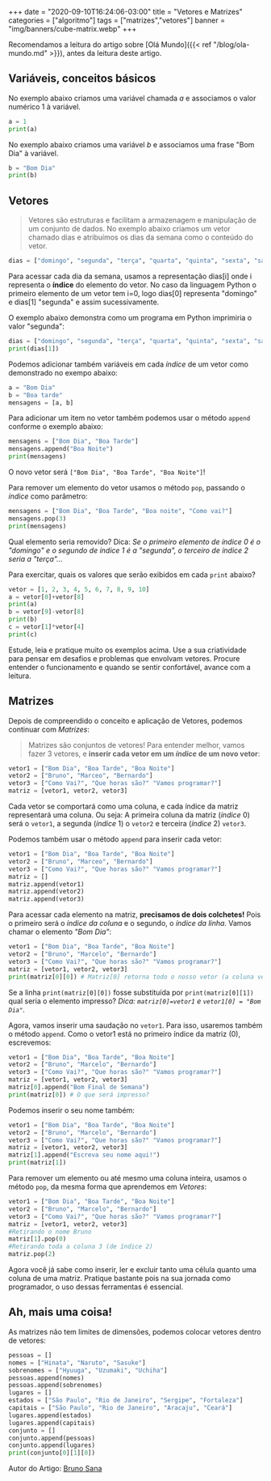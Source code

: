 +++
date = "2020-09-10T16:24:06-03:00"
title = "Vetores e Matrizes"
categories = ["algoritmo"]
tags = ["matrizes","vetores"]
banner = "img/banners/cube-matrix.webp"
+++

Recomendamos a leitura do artigo sobre [Olá Mundo]({{< ref "/blog/ola-mundo.md" >}}), antes da leitura deste artigo.

## Variáveis, conceitos básicos

No exemplo abaixo criamos uma variável chamada _a_ e associamos o valor numérico 1 à variável.

```python
a = 1
print(a)
```

No exemplo abaixo criamos uma variável _b_ e associamos uma frase "Bom Dia" à variável.

```python
b = "Bom Dia"
print(b)
```

## Vetores

> Vetores são estruturas e facilitam a armazenagem e manipulação de um conjunto de dados.
No exemplo abaixo criamos um vetor chamado dias e atribuímos os dias da semana como o conteúdo do vetor.

```python
dias = ["domingo", "segunda", "terça", "quarta", "quinta", "sexta", "sabado"]
```

Para acessar cada dia da semana, usamos a representação dias[i]  onde i representa o **índice** do elemento do vetor.
No caso da linguagem Python o primeiro elemento de um vetor tem i=0, logo dias[0] representa "domingo" e dias[1] "segunda" e assim sucessivamente.

O exemplo abaixo demonstra como um programa em Python imprimiria o valor "segunda":

```python
dias = ["domingo", "segunda", "terça", "quarta", "quinta", "sexta", "sabado"]
print(dias[1])
```
Podemos adicionar também variáveis em cada _índice_ de um vetor como demonstrado no exempo abaixo:

```python
a = "Bom Dia"
b = "Boa tarde"
mensagens = [a, b]
```

Para adicionar um item no vetor também podemos usar o método `append` conforme o exemplo abaixo:

```python
mensagens = ["Bom Dia", "Boa Tarde"]
mensagens.append("Boa Noite")
print(mensagens)
```

O novo vetor será `["Bom Dia", "Boa Tarde", "Boa Noite"]`!

Para remover um elemento do vetor usamos o método `pop`, passando o _índice_ como parâmetro:

```python
mensagens = ["Bom Dia", "Boa Tarde", "Boa noite", "Como vai?"]
mensagens.pop(3)
print(mensagens)
```

Qual elemento seria removido? Dica: _Se o primeiro elemento de índice 0 é o "domingo"  e o segundo de índice 1 é a "segunda", o terceiro de índice 2 seria a "terça"..._

Para exercitar, quais os valores que serão exibidos em cada `print` abaixo?

```python
vetor = [1, 2, 3, 4, 5, 6, 7, 8, 9, 10]
a = vetor[0]+vetor[8]
print(a)
b = vetor[9]-vetor[8]
print(b)
c = vetor[1]*vetor[4]
print(c)
```

Estude, leia e pratique muito os exemplos acima. Use a sua criatividade para pensar em desafios e problemas que envolvam vetores. Procure entender o funcionamento e quando se sentir confortável, avance com a leitura.


## Matrizes

Depois de compreendido o conceito e aplicação de Vetores, podemos continuar com _Matrizes_:

> Matrizes são conjuntos de vetores!
Para entender melhor, vamos fazer 3 vetores, e **inserir cada vetor em um _índice_ de um novo vetor**:

```python
vetor1 = ["Bom Dia", "Boa Tarde", "Boa Noite"]
vetor2 = ["Bruno", "Marceo", "Bernardo"]
vetor3 = ["Como Vai?", "Que horas são?" "Vamos programar?"]
matriz = [vetor1, vetor2, vetor3]
```

Cada vetor se comportará como uma coluna, e cada índice da matriz representará uma coluna. Ou seja: A primeira coluna da matriz (_índice_ 0) será o `vetor1`, a segunda (_índice_ 1) o `vetor2` e terceira (_índice_ 2) `vetor3`.

Podemos também usar o método `append` para inserir cada vetor:

```python
vetor1 = ["Bom Dia", "Boa Tarde", "Boa Noite"]
vetor2 = ["Bruno", "Marceo", "Bernardo"]
vetor3 = ["Como Vai?", "Que horas são?" "Vamos programar?"]
matriz = []
matriz.append(vetor1)
matriz.append(vetor2)
matriz.append(vetor3)
```

Para acessar cada elemento na matriz, **precisamos de dois colchetes!** Pois o primeiro será o _índice da coluna_ e o segundo, o _índice da linha_. Vamos chamar o elemento _"Bom Dia"_:

```python
vetor1 = ["Bom Dia", "Boa Tarde", "Boa Noite"]
vetor2 = ["Bruno", "Marcelo", "Bernardo"]
vetor3 = ["Como Vai?", "Que horas são?" "Vamos programar?"]
matriz = [vetor1, vetor2, vetor3]
print(matriz[0][0]) # Matriz[0] retorna todo o nosso vetor (a coluna vetor1, de índice 0), o segundo colchete representa o índice do vetor resultante
```

Se a linha `print(matriz[0][0])` fosse substituída por `print(matriz[0][1])` qual seria o elemento impresso? _Dica: `matriz[0]=vetor1` e `vetor1[0] = "Bom Dia"`._

Agora, vamos inserir uma saudação no `vetor1`. Para isso, usaremos também o método `append`. Como o vetor1 está no primeiro índice da matriz (0), escrevemos:

```python
vetor1 = ["Bom Dia", "Boa Tarde", "Boa Noite"]
vetor2 = ["Bruno", "Marcelo", "Bernardo"]
vetor3 = ["Como Vai?", "Que horas são?" "Vamos programar?"]
matriz = [vetor1, vetor2, vetor3]
matriz[0].append("Bom Final de Semana")
print(matriz[0]) # O que será impresso?
```

Podemos inserir o seu nome também:

```python
vetor1 = ["Bom Dia", "Boa Tarde", "Boa Noite"]
vetor2 = ["Bruno", "Marcelo", "Bernardo"]
vetor3 = ["Como Vai?", "Que horas são?" "Vamos programar?"]
matriz = [vetor1, vetor2, vetor3]
matriz[1].append("Escreva seu nome aqui!")
print(matriz[1])
```

Para remover um elemento ou até mesmo uma coluna inteira, usamos o método `pop`, da mesma forma que aprendemos em _Vetores_:

```python
vetor1 = ["Bom Dia", "Boa Tarde", "Boa Noite"]
vetor2 = ["Bruno", "Marcelo", "Bernardo"]
vetor3 = ["Como Vai?", "Que horas são?" "Vamos programar?"]
matriz = [vetor1, vetor2, vetor3]
#Retirando o nome Bruno
matriz[1].pop(0)
#Retirando toda a coluna 3 (de índice 2)
matriz.pop(2)
```

Agora você já sabe como inserir, ler e excluir tanto uma célula quanto uma coluna de uma matriz. Pratique bastante pois na sua jornada como programador, o uso dessas ferramentas é essencial.

## Ah, mais uma coisa!

As matrizes não tem limites de dimensões, podemos colocar vetores dentro de vetores:

```python
pessoas = []
nomes = ["Hinata", "Naruto", "Sasuke"]
sobrenomes = ["Hyuuga", "Uzumaki", "Uchiha"]
pessoas.append(nomes)
pessoas.append(sobrenomes)
lugares = []
estados = ["São Paulo", "Rio de Janeiro", "Sergipe", "Fortaleza"]
capitais = ["São Paulo", "Rio de Janeiro", "Aracaju", "Ceará"]
lugares.append(estados)
lugares.append(capitais)
conjunto = []
conjunto.append(pessoas)
conjunto.append(lugares)
print(conjunto[0][1][0])
```

Autor do Artigo: [Bruno Sana](https://github.com/brunosana)